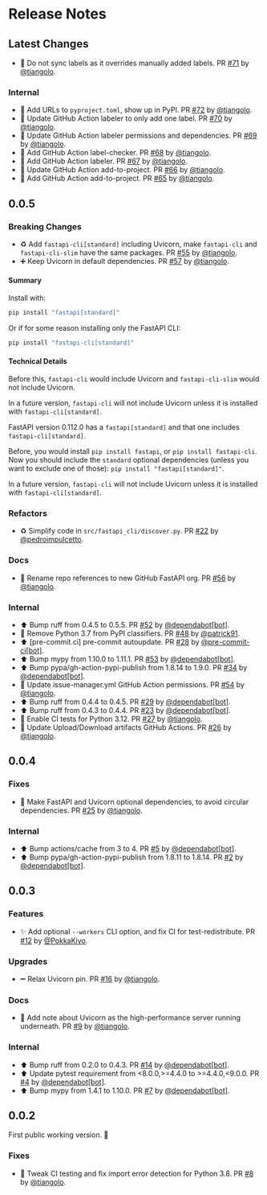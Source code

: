 # Release Notes

## Latest Changes

* 👷 Do not sync labels as it overrides manually added labels. PR [#71](https://github.com/fastapi/fastapi-cli/pull/71) by [@tiangolo](https://github.com/tiangolo).

### Internal

* 🔧 Add URLs to `pyproject.toml`, show up in PyPI. PR [#72](https://github.com/fastapi/fastapi-cli/pull/72) by [@tiangolo](https://github.com/tiangolo).
* 👷 Update GitHub Action labeler to only add one label. PR [#70](https://github.com/fastapi/fastapi-cli/pull/70) by [@tiangolo](https://github.com/tiangolo).
* 👷 Update GitHub Action labeler permissions and dependencies. PR [#69](https://github.com/fastapi/fastapi-cli/pull/69) by [@tiangolo](https://github.com/tiangolo).
* 👷 Add GitHub Action label-checker. PR [#68](https://github.com/fastapi/fastapi-cli/pull/68) by [@tiangolo](https://github.com/tiangolo).
* 👷 Add GitHub Action labeler. PR [#67](https://github.com/fastapi/fastapi-cli/pull/67) by [@tiangolo](https://github.com/tiangolo).
* 🔧 Update GitHub Action add-to-project. PR [#66](https://github.com/fastapi/fastapi-cli/pull/66) by [@tiangolo](https://github.com/tiangolo).
* 👷 Add GitHub Action add-to-project. PR [#65](https://github.com/fastapi/fastapi-cli/pull/65) by [@tiangolo](https://github.com/tiangolo).

## 0.0.5

### Breaking Changes

* ♻️ Add `fastapi-cli[standard]` including Uvicorn, make `fastapi-cli` and `fastapi-cli-slim` have the same packages. PR [#55](https://github.com/fastapi/fastapi-cli/pull/55) by [@tiangolo](https://github.com/tiangolo).
* ➕ Keep Uvicorn in default dependencies. PR [#57](https://github.com/fastapi/fastapi-cli/pull/57) by [@tiangolo](https://github.com/tiangolo).

#### Summary

Install with:

```bash
pip install "fastapi[standard]"
```

Or if for some reason installing only the FastAPI CLI:

```bash
pip install "fastapi-cli[standard]"
```

#### Technical Details

Before this, `fastapi-cli` would include Uvicorn and `fastapi-cli-slim` would not include Uvicorn.

In a future version, `fastapi-cli` will not include Uvicorn unless it is installed with `fastapi-cli[standard]`.

FastAPI version 0.112.0 has a `fastapi[standard]` and that one includes `fastapi-cli[standard]`.

Before, you would install `pip install fastapi`, or `pip install fastapi-cli`. Now you should include the `standard` optional dependencies (unless you want to exclude one of those): `pip install "fastapi[standard]"`.

In a future version, `fastapi-cli` will not include Uvicorn unless it is installed with `fastapi-cli[standard]`.

### Refactors

* ♻️ Simplify code in `src/fastapi_cli/discover.py`. PR [#22](https://github.com/tiangolo/fastapi-cli/pull/22) by [@pedroimpulcetto](https://github.com/pedroimpulcetto).

### Docs

* 🚚 Rename repo references to new GitHub FastAPI org. PR [#56](https://github.com/fastapi/fastapi-cli/pull/56) by [@tiangolo](https://github.com/tiangolo).

### Internal

* ⬆ Bump ruff from 0.4.5 to 0.5.5. PR [#52](https://github.com/fastapi/fastapi-cli/pull/52) by [@dependabot[bot]](https://github.com/apps/dependabot).
* 🔧 Remove Python 3.7 from PyPI classifiers. PR [#48](https://github.com/fastapi/fastapi-cli/pull/48) by [@patrick91](https://github.com/patrick91).
* ⬆ [pre-commit.ci] pre-commit autoupdate. PR [#28](https://github.com/fastapi/fastapi-cli/pull/28) by [@pre-commit-ci[bot]](https://github.com/apps/pre-commit-ci).
* ⬆ Bump mypy from 1.10.0 to 1.11.1. PR [#53](https://github.com/fastapi/fastapi-cli/pull/53) by [@dependabot[bot]](https://github.com/apps/dependabot).
* ⬆ Bump pypa/gh-action-pypi-publish from 1.8.14 to 1.9.0. PR [#34](https://github.com/fastapi/fastapi-cli/pull/34) by [@dependabot[bot]](https://github.com/apps/dependabot).
* 👷 Update issue-manager.yml GitHub Action permissions. PR [#54](https://github.com/tiangolo/fastapi-cli/pull/54) by [@tiangolo](https://github.com/tiangolo).
* ⬆ Bump ruff from 0.4.4 to 0.4.5. PR [#29](https://github.com/tiangolo/fastapi-cli/pull/29) by [@dependabot[bot]](https://github.com/apps/dependabot).
* ⬆ Bump ruff from 0.4.3 to 0.4.4. PR [#23](https://github.com/tiangolo/fastapi-cli/pull/23) by [@dependabot[bot]](https://github.com/apps/dependabot).
* 👷 Enable CI tests for Python 3.12. PR [#27](https://github.com/tiangolo/fastapi-cli/pull/27) by [@tiangolo](https://github.com/tiangolo).
* 👷 Update Upload/Download artifacts GitHub Actions. PR [#26](https://github.com/tiangolo/fastapi-cli/pull/26) by [@tiangolo](https://github.com/tiangolo).

## 0.0.4

### Fixes

* 🔧 Make FastAPI and Uvicorn optional dependencies, to avoid circular dependencies. PR [#25](https://github.com/tiangolo/fastapi-cli/pull/25) by [@tiangolo](https://github.com/tiangolo).

### Internal

* ⬆ Bump actions/cache from 3 to 4. PR [#5](https://github.com/tiangolo/fastapi-cli/pull/5) by [@dependabot[bot]](https://github.com/apps/dependabot).
* ⬆ Bump pypa/gh-action-pypi-publish from 1.8.11 to 1.8.14. PR [#2](https://github.com/tiangolo/fastapi-cli/pull/2) by [@dependabot[bot]](https://github.com/apps/dependabot).

## 0.0.3

### Features

* ✨ Add optional `--workers` CLI option, and fix CI for test-redistribute. PR [#12](https://github.com/tiangolo/fastapi-cli/pull/12) by [@PokkaKiyo](https://github.com/PokkaKiyo).

### Upgrades

* ➖ Relax Uvicorn pin. PR [#16](https://github.com/tiangolo/fastapi-cli/pull/16) by [@tiangolo](https://github.com/tiangolo).

### Docs

* 📝 Add note about Uvicorn as the high-performance server running underneath. PR [#9](https://github.com/tiangolo/fastapi-cli/pull/9) by [@tiangolo](https://github.com/tiangolo).

### Internal

* ⬆ Bump ruff from 0.2.0 to 0.4.3. PR [#14](https://github.com/tiangolo/fastapi-cli/pull/14) by [@dependabot[bot]](https://github.com/apps/dependabot).
* ⬆ Update pytest requirement from <8.0.0,>=4.4.0 to >=4.4.0,<9.0.0. PR [#4](https://github.com/tiangolo/fastapi-cli/pull/4) by [@dependabot[bot]](https://github.com/apps/dependabot).
* ⬆ Bump mypy from 1.4.1 to 1.10.0. PR [#7](https://github.com/tiangolo/fastapi-cli/pull/7) by [@dependabot[bot]](https://github.com/apps/dependabot).

## 0.0.2

First public working version. 🚀

### Fixes

* 👷 Tweak CI testing and fix import error detection for Python 3.8. PR [#8](https://github.com/tiangolo/fastapi-cli/pull/8) by [@tiangolo](https://github.com/tiangolo).
